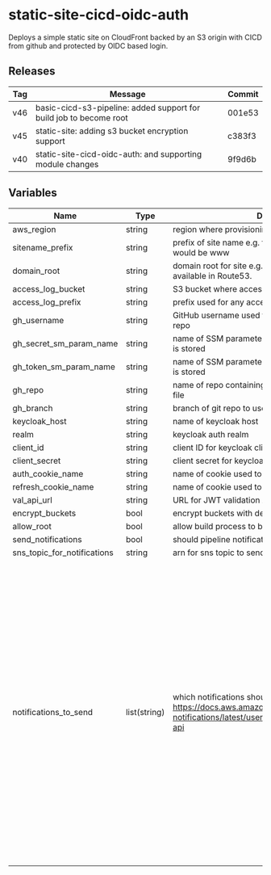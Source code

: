 static-site-cicd-oidc-auth
======


Deploys a simple static site on CloudFront backed by an S3 origin with CICD from github and protected by OIDC based login.

Releases
------

|Tag | Message | Commit|
--- | --- | ---
v46 | basic-cicd-s3-pipeline: added support for build job to become root | 001e53
v45 | static-site: adding s3 bucket encryption support | c383f3
v40 | static-site-cicd-oidc-auth: and supporting module changes | 9f9d6b

Variables
------

|Name | Type | Description | Default Value|
--- | --- | --- | ---
aws_region | string | region where provisioning should happen | 
sitename_prefix | string | prefix of site name e.g. for www.example.com this would be www | 
domain_root | string | domain root for site e.g. example.com.  This must be available in Route53. | 
access_log_bucket | string | S3 bucket where access logs will be placed | 
access_log_prefix | string | prefix used for any access logs written to S3 | 
gh_username | string | GitHub username used to access your site source code repo | 
gh_secret_sm_param_name | string | name of SSM parameter where GitHub webhook secret is stored | 
gh_token_sm_param_name | string | name of SSM parameter where the GitHub Oauth token is stored | 
gh_repo | string | name of repo containing site source and buildspec.yml file | 
gh_branch | string | branch of git repo to use for changes | master
keycloak_host | string | name of keycloak host | 
realm | string | keycloak auth realm | 
client_id | string | client ID for keycloak client | 
client_secret | string | client secret for keycloak client | 
auth_cookie_name | string | name of cookie used to hold auth token | auth
refresh_cookie_name | string | name of cookie used to hold refresh token | rt
val_api_url | string | URL for JWT validation API | 
encrypt_buckets | bool | encrypt buckets with default AWS keys | false
allow_root | bool | allow build process to become root (sudo) | false
send_notifications | bool | should pipeline notifications be sent | false
sns_topic_for_notifications | string | arn for sns topic to send notifications to | 
notifications_to_send | list(string) | which notifications should we send, for values see here https://docs.aws.amazon.com/codestar-notifications/latest/userguide/concepts.html#concepts-api | [codepipeline-pipeline-pipeline-execution-failed, codepipeline-pipeline-pipeline-execution-canceled, codepipeline-pipeline-pipeline-execution-started, codepipeline-pipeline-pipeline-execution-resumed, codepipeline-pipeline-pipeline-execution-succeeded, codepipeline-pipeline-pipeline-execution-superseded]

